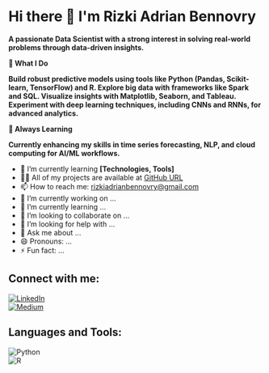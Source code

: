 # Hi there 👋 I'm Rizki Adrian Bennovry

**A passionate  Data Scientist with a strong interest in solving real-world problems through data-driven insights.**

**💼 What I Do**

**Build robust predictive models using tools like Python (Pandas, Scikit-learn, TensorFlow) and R.
Explore big data with frameworks like Spark and SQL.
Visualize insights with Matplotlib, Seaborn, and Tableau.
Experiment with deep learning techniques, including CNNs and RNNs, for advanced analytics.**

**🌱 Always Learning**

**Currently enhancing my skills in time series forecasting, NLP, and cloud computing for AI/ML workflows.**  

- 🌱 I’m currently learning **[Technologies, Tools]**  
- 👨‍💻 All of my projects are available at [GitHub URL](https://github.com/rizkiadrianbennovry)  
- 📫 How to reach me: rizkiadrianbennovry@gmail.com
- 🔭 I’m currently working on ...
- 🌱 I’m currently learning ...
- 👯 I’m looking to collaborate on ...
- 🤔 I’m looking for help with ...
- 💬 Ask me about ...
- 😄 Pronouns: ...
- ⚡ Fun fact: ...

## Connect with me:  
[![LinkedIn](https://img.shields.io/badge/-LinkedIn-blue?style=flat&logo=linkedin)](https://linkedin.com/in/yourprofile)  
[![Medium](https://img.shields.io/badge/-Medium-black?style=flat&logo=medium)](https://medium.com/@yourusername)  

## Languages and Tools:  
![Python](https://img.shields.io/badge/-Python-333333?style=flat&logo=python)  
![R](https://img.shields.io/badge/-R-276DC3?style=flat&logo=r)  
